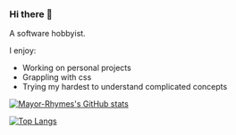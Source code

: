 ### Hi there 👋

<!--
**Mayor-Rhymes/Mayor-Rhymes** is a ✨ _special_ ✨ repository because its `README.md` (this file) appears on your GitHub profile.

Here are some ideas to get you started:

- 🔭 I’m currently working on ...
- 🌱 I’m currently learning ...
- 👯 I’m looking to collaborate on ...
- 🤔 I’m looking for help with ...
- 💬 Ask me about ...
- 📫 How to reach me: ...
- 😄 Pronouns: ...
- ⚡ Fun fact: ...
-->

A software hobbyist. 

I enjoy:
* Working on personal projects
* Grappling with css
* Trying my hardest to understand complicated concepts

[![Mayor-Rhymes's GitHub stats](https://github-readme-stats.vercel.app/api?username=mayor-rhymes)](https://github.com/anuraghazra/github-readme-stats)

[![Top Langs](https://github-readme-stats.vercel.app/api/top-langs/?username=mayor-rhymes&layout=donut-vertical)](https://github.com/anuraghazra/github-readme-stats)



